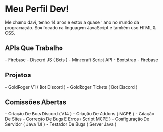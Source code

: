 <h1>Meu Perfil Dev!</h1>

<p>Me chamo davi, tenho 14 anos e estou a quase 1 ano no mundo da programação. Sou focado na linguagem JavaScript e também uso HTML & CSS.</p>

<h2>APIs Que Trabalho</h2>

<p>- Firebase
- Discord JS ( Bots )
- Minecraft Script API
- Bootstrap
- Firebase</p>

<h2>Projetos</h2>

<p>- GoldRoger V1 ( Bot Discord )
- GoldRoger Tickets ( Bot Discord )</p>

<h2>Comissões Abertas</h2>

<p>- Criação De Bots Discord ( V14 )
- Criação De Addons ( MCPE )
- Criação De Sites
- Correção De Bugs E Erros ( Script MCPE )
- Configuração De Servidor ( Java 1.8 )
- Testador De Bugs ( Server Java )</p>
